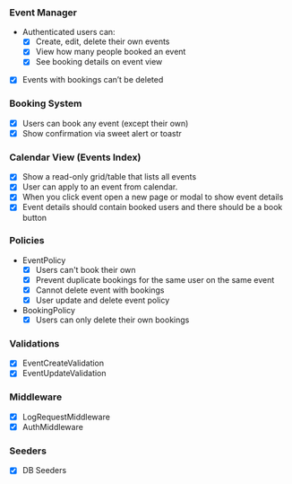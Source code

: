 ### Event Manager

* Authenticated users can:
  * [x] Create, edit, delete their own events
  * [x] View how many people booked an event
  * [x] See booking details on event view
* [x] Events with bookings can’t be deleted

### Booking System

* [x] Users can book any event (except their own)
* [x] Show confirmation via sweet alert or toastr

### Calendar View (Events Index)

* [x] Show a read-only grid/table that lists all events
* [x] User can apply to an event from calendar.
* [x] When you click event open a new page or modal to show event details
* [x] Event details should contain booked users and there should be a book
  button

### Policies

* EventPolicy
  * [x] Users can't book their own
  * [x] Prevent duplicate bookings for the same user on the same event
  * [x] Cannot delete event with bookings
  * [x] User update and delete event policy

* BookingPolicy
    * [x] Users can only delete their own bookings

### Validations
* [x] EventCreateValidation
* [x] EventUpdateValidation

### Middleware
* [x] LogRequestMiddleware
* [x] AuthMiddleware

### Seeders
* [x] DB Seeders
